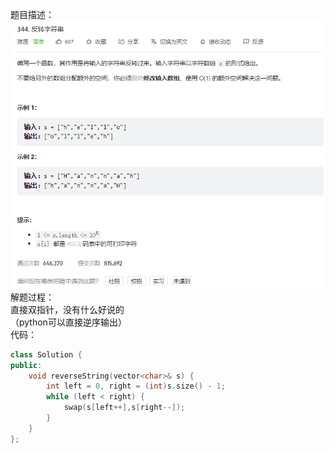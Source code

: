 题目描述：  
![image](/basical/string/image/image5.png)    
解题过程：  
直接双指针，没有什么好说的  
（python可以直接逆序输出）  
代码：  
```cpp
class Solution {
public:
    void reverseString(vector<char>& s) {
        int left = 0, right = (int)s.size() - 1;
        while (left < right) {
            swap(s[left++],s[right--]);
        }
    }
};
```